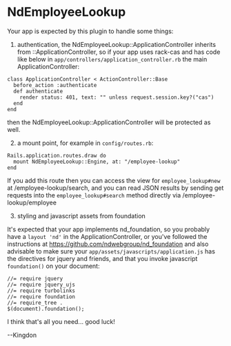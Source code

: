 # NdEmployeeLookup

Your app is expected by this plugin to handle some things:

1) authentication, the NdEmployeeLookup::ApplicationController inherits from
::ApplicationController, so if your app uses rack-cas and has code like below
in `app/controllers/application_controller.rb` the main ApplicationController:

```
class ApplicationController < ActionController::Base
  before_action :authenticate
  def authenticate
    render status: 401, text: "" unless request.session.key?("cas")
  end
end
```

then the NdEmployeeLookup::ApplicationController will be protected as well.

2) a mount point, for example in `config/routes.rb`:

```
Rails.application.routes.draw do
  mount NdEmployeeLookup::Engine, at: "/employee-lookup"
end
```

If you add this route then you can access the view for `employee_lookup#new` at
/employee-lookup/search, and you can read JSON results by sending get requests
into the `employee_lookup#search` method directly via /employee-lookup/employee

3) styling and javascript assets from foundation

It's expected that your app implements nd_foundation, so you probably have a
`layout 'nd'` in the ApplicationController, or you've followed the instructions
at https://github.com/ndwebgroup/nd_foundation and also advisable to make sure
your `app/assets/javascripts/application.js` has the directives for jquery and
friends, and that you invoke javascript `foundation()` on your document:

```
//= require jquery
//= require jquery_ujs
//= require turbolinks
//= require foundation
//= require_tree .
$(document).foundation();
```

I think that's all you need... good luck!

--Kingdon
